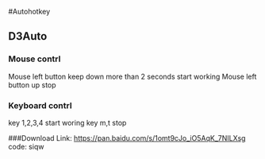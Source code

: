 #Autohotkey

## D3Auto

### Mouse contrl
Mouse left button keep down more than 2 seconds start working 
Mouse left button up stop

### Keyboard contrl
key 1,2,3,4 start woring 
key m,t stop

###Download
Link: https://pan.baidu.com/s/1omt9cJo_iO5AqK_7NILXsg 
code: siqw